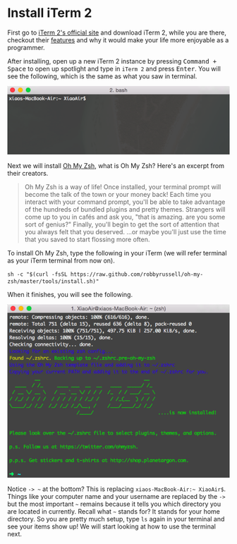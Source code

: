 # Install iTerm 2

First go to [iTerm 2's official site](https://iterm2.com/) and download iTerm 2, while you are there, checkout their [features](https://iterm2.com/features.html) and why it would make your life more enjoyable as a programmer.

After installing, open up a new iTerm 2 instance by pressing <kbd>Command + Space</kbd> to open up spotlight and type in `iTerm 2` and press <kbd>Enter</kbd>. You will see the following, which is the same as what you saw in terminal.

![iTerm 2](images/iterm_1.png)

Next we will install [Oh My Zsh](https://github.com/robbyrussell/oh-my-zsh), what is Oh My Zsh? Here's an excerpt from their creators.

> Oh My Zsh is a way of life! Once installed, your terminal prompt will become the talk of the town or your money back! Each time you interact with your command prompt, you'll be able to take advantage of the hundreds of bundled plugins and pretty themes. Strangers will come up to you in cafés and ask you, "that is amazing. are you some sort of genius?" Finally, you'll begin to get the sort of attention that you always felt that you deserved. ...or maybe you'll just use the time that you saved to start flossing more often.

To install Oh My Zsh, type the following in your iTerm (we will refer terminal as your iTerm terminal from now on).

```
sh -c "$(curl -fsSL https://raw.github.com/robbyrussell/oh-my-zsh/master/tools/install.sh)"
```

When it finishes, you will see the following.

![iTerm Oh My Zsh installation](images/iterm_2.png)

Notice `-> ~` at the bottom? This is replacing `xiaos-MacBook-Air:~ XiaoAir$`. Things like your computer name and your username are replaced by the `->` but the most important `~` remains because it tells you which directory you are located in currently. Recall what `~` stands for? It stands for your home directory. So you are pretty much setup, type `ls` again in your terminal and see your items show up! We will start looking at how to use the terminal next.
